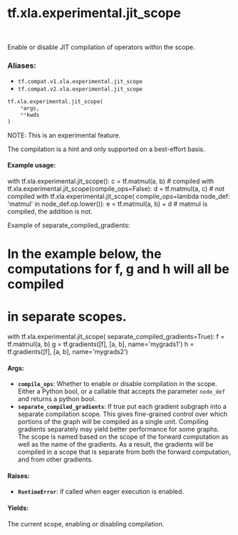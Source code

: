 <div itemscope itemtype="http://developers.google.com/ReferenceObject">
<meta itemprop="name" content="tf.xla.experimental.jit_scope" />
<meta itemprop="path" content="Stable" />
</div>

# tf.xla.experimental.jit_scope

<!-- Insert buttons -->

<table class="tfo-notebook-buttons tfo-api" align="left">
</table>



<!-- Start diff -->
Enable or disable JIT compilation of operators within the scope.

### Aliases:

* `tf.compat.v1.xla.experimental.jit_scope`
* `tf.compat.v2.xla.experimental.jit_scope`


``` python
tf.xla.experimental.jit_scope(
    *args,
    **kwds
)
```



<!-- Placeholder for "Used in" -->

NOTE: This is an experimental feature.

The compilation is a hint and only supported on a best-effort basis.

#### Example usage:

with tf.xla.experimental.jit_scope():
  c = tf.matmul(a, b)  # compiled
with tf.xla.experimental.jit_scope(compile_ops=False):
  d = tf.matmul(a, c)  # not compiled
with tf.xla.experimental.jit_scope(
    compile_ops=lambda node_def: 'matmul' in node_def.op.lower()):
  e = tf.matmul(a, b) + d  # matmul is compiled, the addition is not.


Example of separate_compiled_gradients:
  # In the example below, the computations for f, g and h will all be compiled
  # in separate scopes.
  with tf.xla.experimental.jit_scope(
      separate_compiled_gradients=True):
    f = tf.matmul(a, b)
  g = tf.gradients([f], [a, b], name='mygrads1')
  h = tf.gradients([f], [a, b], name='mygrads2')

#### Args:


* <b>`compile_ops`</b>: Whether to enable or disable compilation in the scope.
  Either a Python bool, or a callable that accepts the parameter
  `node_def` and returns a python bool.
* <b>`separate_compiled_gradients`</b>: If true put each gradient subgraph into a
  separate compilation scope. This gives fine-grained control over which
  portions of the graph will be compiled as a single unit. Compiling
  gradients separately may yield better performance for some graphs.
  The scope is named based on the scope of the forward computation as well
  as the name of the gradients. As a result, the gradients will be compiled
  in a scope that is separate from both the forward computation, and from
  other gradients.

#### Raises:


* <b>`RuntimeError`</b>: if called when eager execution is enabled.

#### Yields:

The current scope, enabling or disabling compilation.
